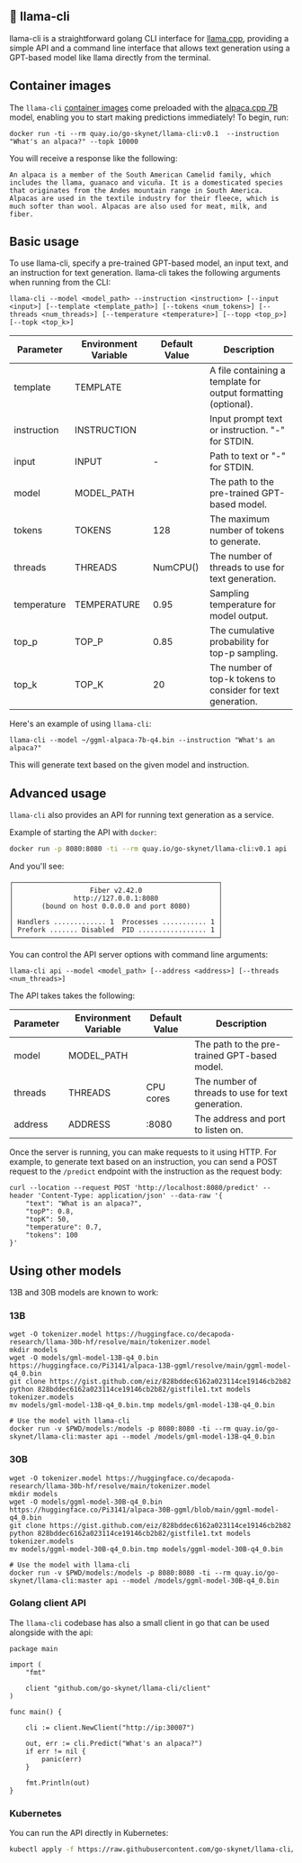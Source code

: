 ## :camel: llama-cli


llama-cli is a straightforward golang CLI interface for [llama.cpp](https://github.com/ggerganov/llama.cpp), providing a simple API and a command line interface that allows text generation using a GPT-based model like llama directly from the terminal.

## Container images

The `llama-cli` [container images](https://quay.io/repository/go-skynet/llama-cli?tab=tags&tag=latest) come preloaded with the [alpaca.cpp 7B](https://github.com/antimatter15/alpaca.cpp) model, enabling you to start making predictions immediately! To begin, run:

```
docker run -ti --rm quay.io/go-skynet/llama-cli:v0.1  --instruction "What's an alpaca?" --topk 10000
```

You will receive a response like the following:

```
An alpaca is a member of the South American Camelid family, which includes the llama, guanaco and vicuña. It is a domesticated species that originates from the Andes mountain range in South America. Alpacas are used in the textile industry for their fleece, which is much softer than wool. Alpacas are also used for meat, milk, and fiber.
```

## Basic usage

To use llama-cli, specify a pre-trained GPT-based model, an input text, and an instruction for text generation. llama-cli takes the following arguments when running from the CLI:

```
llama-cli --model <model_path> --instruction <instruction> [--input <input>] [--template <template_path>] [--tokens <num_tokens>] [--threads <num_threads>] [--temperature <temperature>] [--topp <top_p>] [--topk <top_k>]
```

| Parameter    | Environment Variable | Default Value | Description                            |
| ------------ | -------------------- | ------------- | -------------------------------------- |
| template     | TEMPLATE             |               | A file containing a template for output formatting (optional).  |
| instruction  | INSTRUCTION          |               | Input prompt text or instruction. "-" for STDIN.   |
| input        | INPUT                | -             | Path to text or "-" for STDIN.                    |
| model        | MODEL_PATH           |               | The path to the pre-trained GPT-based model.      |
| tokens       | TOKENS               | 128           | The maximum number of tokens to generate. |
| threads      | THREADS              | NumCPU()      | The number of threads to use for text generation. |
| temperature  | TEMPERATURE          | 0.95          | Sampling temperature for model output.  |
| top_p        | TOP_P                | 0.85          | The cumulative probability for top-p sampling. |
| top_k        | TOP_K                | 20            | The number of top-k tokens to consider for text generation.  |


Here's an example of using `llama-cli`:

```
llama-cli --model ~/ggml-alpaca-7b-q4.bin --instruction "What's an alpaca?"
```

This will generate text based on the given model and instruction.

## Advanced usage

`llama-cli` also provides an API for running text generation as a service. 

Example of starting the API with `docker`:

```bash
docker run -p 8080:8080 -ti --rm quay.io/go-skynet/llama-cli:v0.1 api
```

And you'll see:
```
┌───────────────────────────────────────────────────┐ 
│                   Fiber v2.42.0                   │ 
│               http://127.0.0.1:8080               │ 
│       (bound on host 0.0.0.0 and port 8080)       │ 
│                                                   │ 
│ Handlers ............. 1  Processes ........... 1 │ 
│ Prefork ....... Disabled  PID ................. 1 │ 
└───────────────────────────────────────────────────┘ 
```

You can control the API server options with command line arguments:

```
llama-cli api --model <model_path> [--address <address>] [--threads <num_threads>]
```

The API takes takes the following:

| Parameter    | Environment Variable | Default Value | Description                            |
| ------------ | -------------------- | ------------- | -------------------------------------- |
| model        | MODEL_PATH           |               | The path to the pre-trained GPT-based model.      |
| threads      | THREADS              | CPU cores     | The number of threads to use for text generation. |
| address      | ADDRESS              | :8080         | The address and port to listen on. |


Once the server is running, you can make requests to it using HTTP. For example, to generate text based on an instruction, you can send a POST request to the `/predict` endpoint with the instruction as the request body:

```
curl --location --request POST 'http://localhost:8080/predict' --header 'Content-Type: application/json' --data-raw '{
    "text": "What is an alpaca?",
    "topP": 0.8,
    "topK": 50,
    "temperature": 0.7,
    "tokens": 100
}'
```

## Using other models

13B and 30B models are known to work:

### 13B

```
wget -O tokenizer.model https://huggingface.co/decapoda-research/llama-30b-hf/resolve/main/tokenizer.model
mkdir models
wget -O models/gml-model-13B-q4_0.bin https://huggingface.co/Pi3141/alpaca-13B-ggml/resolve/main/ggml-model-q4_0.bin
git clone https://gist.github.com/eiz/828bddec6162a023114ce19146cb2b82
python 828bddec6162a023114ce19146cb2b82/gistfile1.txt models tokenizer.models
mv models/gml-model-13B-q4_0.bin.tmp models/gml-model-13B-q4_0.bin

# Use the model with llama-cli
docker run -v $PWD/models:/models -p 8080:8080 -ti --rm quay.io/go-skynet/llama-cli:master api --model /models/gml-model-13B-q4_0.bin
```

### 30B

```
wget -O tokenizer.model https://huggingface.co/decapoda-research/llama-30b-hf/resolve/main/tokenizer.model
mkdir models
wget -O models/ggml-model-30B-q4_0.bin https://huggingface.co/Pi3141/alpaca-30B-ggml/blob/main/ggml-model-q4_0.bin
git clone https://gist.github.com/eiz/828bddec6162a023114ce19146cb2b82
python 828bddec6162a023114ce19146cb2b82/gistfile1.txt models tokenizer.models
mv models/ggml-model-30B-q4_0.bin.tmp models/ggml-model-30B-q4_0.bin

# Use the model with llama-cli
docker run -v $PWD/models:/models -p 8080:8080 -ti --rm quay.io/go-skynet/llama-cli:master api --model /models/ggml-model-30B-q4_0.bin
```

### Golang client API

The `llama-cli` codebase has also a small client in go that can be used alongside with the api:

```golang
package main

import (
	"fmt"

	client "github.com/go-skynet/llama-cli/client"
)

func main() {

	cli := client.NewClient("http://ip:30007")

	out, err := cli.Predict("What's an alpaca?")
	if err != nil {
		panic(err)
	}

	fmt.Println(out)
}
```

### Kubernetes

You can run the API directly in Kubernetes:

```bash
kubectl apply -f https://raw.githubusercontent.com/go-skynet/llama-cli/master/kubernetes/deployment.yaml
```